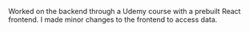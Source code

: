 Worked on the backend through a Udemy course with a prebuilt React frontend.  I made minor changes to the frontend to access data.

